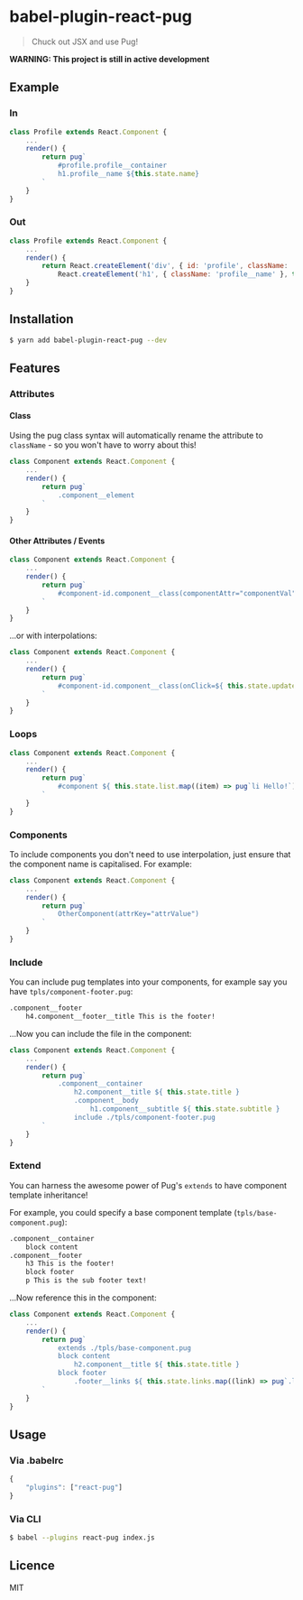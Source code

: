 # babel-plugin-react-pug

> Chuck out JSX and use Pug!

**WARNING: This project is still in active development**

## Example

### In

```js
class Profile extends React.Component {
    ...
    render() {
        return pug`
            #profile.profile__container
            h1.profile__name ${this.state.name}
        `
    }
}
```

### Out

```js
class Profile extends React.Component {
    ...
    render() {
        return React.createElement('div', { id: 'profile', className: 'profile__container' },
            React.createElement('h1', { className: 'profile__name' }, this.state.name));
    }
}
```

## Installation

```sh
$ yarn add babel-plugin-react-pug --dev
```

## Features

### Attributes

#### Class

Using the pug class syntax will automatically rename the attribute to `className` - so you won't have to worry about this!

```js
class Component extends React.Component {
    ...
    render() {
        return pug`
            .component__element
        `
    }
}
```

#### Other Attributes / Events

```js
class Component extends React.Component {
    ...
    render() {
        return pug`
            #component-id.component__class(componentAttr="componentVal")
        `
    }
}
```

...or with interpolations:

```js
class Component extends React.Component {
    ...
    render() {
        return pug`
            #component-id.component__class(onClick=${ this.state.updateComponent })
        `
    }
}
```

### Loops

```js
class Component extends React.Component {
    ...
    render() {
        return pug`
            #component ${ this.state.list.map((item) => pug`li Hello!`) }
        `
    }
}
```

### Components

To include components you don't need to use interpolation, just ensure that the component name is capitalised. For example:

```js
class Component extends React.Component {
    ...
    render() {
        return pug`
            OtherComponent(attrKey="attrValue")
        `
    }
}
```

### Include

You can include pug templates into your components, for example say you have `tpls/component-footer.pug`:

```html
.component__footer
    h4.component__footer__title This is the footer!
```

...Now you can include the file in the component:

```js
class Component extends React.Component {
    ...
    render() {
        return pug`
            .component__container
                h2.component__title ${ this.state.title }
                .component__body
                    h1.component__subtitle ${ this.state.subtitle }
                include ./tpls/component-footer.pug
        `
    }
}
```

### Extend

You can harness the awesome power of Pug's `extends` to have component template inheritance!

For example, you could specify a base component template (`tpls/base-component.pug`):

```html
.component__container
    block content
.component__footer
    h3 This is the footer!
    block footer
    p This is the sub footer text!
```

...Now reference this in the component:  

```js
class Component extends React.Component {
    ...
    render() {
        return pug`
            extends ./tpls/base-component.pug
            block content
                h2.component__title ${ this.state.title }
            block footer
                .footer__links ${ this.state.links.map((link) => pug`.link ${ link }`) } 
        `
    }
}
```

## Usage

### Via .babelrc

```js
{
    "plugins": ["react-pug"]
}
```

### Via CLI

```sh
$ babel --plugins react-pug index.js
```

## Licence

MIT